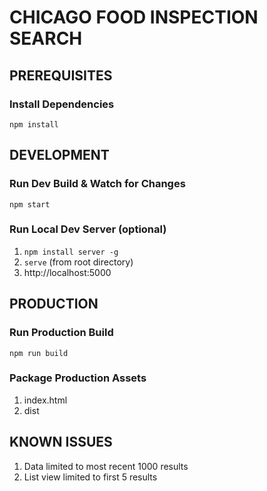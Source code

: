 # CHICAGO FOOD INSPECTION SEARCH

## PREREQUISITES
### Install Dependencies
`npm install`

## DEVELOPMENT
### Run Dev Build & Watch for Changes
`npm start`

### Run Local Dev Server (optional)
1. `npm install server -g`
2. `serve` (from root directory)
3. http://localhost:5000

## PRODUCTION
### Run Production Build
`npm run build`

### Package Production Assets
1. index.html
2. dist

## KNOWN ISSUES
1. Data limited to most recent 1000 results
2. List view limited to first 5 results